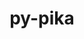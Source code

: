 ---
title: "py-pika"
layout: cache
categories: [package, develop]
meta: {"versions": ["0.13.0"], "compilers": ["gcc@=11.1.0", "gcc@=11.4.0", "gcc@=9.4.0", "oneapi@=2023.2.0", "oneapi@=2023.2.1"], "oss": ["ubuntu20.04"], "platforms": ["linux"], "targets": ["aarch64", "ppc64le", "x86_64", "x86_64_v3"], "stacks": ["e4s", "e4s-arm", "e4s-oneapi", "e4s-power", "root"], "num_specs": 16, "num_specs_by_stack": {"e4s-arm": 2, "root": 16, "e4s-power": 5, "e4s-oneapi": 4, "e4s": 5}}
spec_details: [{"hash": "gphnduag7yggmxyumahc26fg6safc7il", "compiler": "gcc@=11.4.0", "versions": ["0.13.0"], "os": "ubuntu20.04", "platform": "linux", "target": "aarch64", "variants": ["build_system=python_pip", "~gevent", "~tornado", "~twisted"], "stacks": ["e4s-arm", "root"], "size": "-", "tarball": "https://binaries.spack.io/develop/build_cache/linux-ubuntu20.04-aarch64/gcc-11.4.0/py-pika-0.13.0/linux-ubuntu20.04-aarch64-gcc-11.4.0-py-pika-0.13.0-gphnduag7yggmxyumahc26fg6safc7il.spack"}, {"hash": "y4aw3yocf2f2traqpzbq43xo5pfqxxls", "compiler": "gcc@=11.4.0", "versions": ["0.13.0"], "os": "ubuntu20.04", "platform": "linux", "target": "aarch64", "variants": ["build_system=python_pip", "~gevent", "~tornado", "~twisted"], "stacks": ["e4s-arm", "root"], "size": "-", "tarball": "https://binaries.spack.io/develop/build_cache/linux-ubuntu20.04-aarch64/gcc-11.4.0/py-pika-0.13.0/linux-ubuntu20.04-aarch64-gcc-11.4.0-py-pika-0.13.0-y4aw3yocf2f2traqpzbq43xo5pfqxxls.spack"}, {"hash": "zdoaz2ty4bj3y34udrqnuqxqgcmudpd2", "compiler": "gcc@=11.1.0", "versions": ["0.13.0"], "os": "ubuntu20.04", "platform": "linux", "target": "ppc64le", "variants": ["build_system=python_pip", "~gevent", "~tornado", "~twisted"], "stacks": ["e4s-power", "root"], "size": "-", "tarball": "https://binaries.spack.io/develop/build_cache/linux-ubuntu20.04-ppc64le/gcc-11.1.0/py-pika-0.13.0/linux-ubuntu20.04-ppc64le-gcc-11.1.0-py-pika-0.13.0-zdoaz2ty4bj3y34udrqnuqxqgcmudpd2.spack"}, {"hash": "mxeml2viobbhrytbgcvzfpml32oozc7j", "compiler": "gcc@=11.1.0", "versions": ["0.13.0"], "os": "ubuntu20.04", "platform": "linux", "target": "ppc64le", "variants": ["build_system=python_pip", "~gevent", "~tornado", "~twisted"], "stacks": ["e4s-power", "root"], "size": "-", "tarball": "https://binaries.spack.io/develop/build_cache/linux-ubuntu20.04-ppc64le/gcc-11.1.0/py-pika-0.13.0/linux-ubuntu20.04-ppc64le-gcc-11.1.0-py-pika-0.13.0-mxeml2viobbhrytbgcvzfpml32oozc7j.spack"}, {"hash": "63p45h47z5zhxstztlr5iihybquooato", "compiler": "gcc@=11.1.0", "versions": ["0.13.0"], "os": "ubuntu20.04", "platform": "linux", "target": "ppc64le", "variants": ["build_system=python_pip", "~gevent", "~tornado", "~twisted"], "stacks": ["e4s-power", "root"], "size": "-", "tarball": "https://binaries.spack.io/develop/build_cache/linux-ubuntu20.04-ppc64le/gcc-11.1.0/py-pika-0.13.0/linux-ubuntu20.04-ppc64le-gcc-11.1.0-py-pika-0.13.0-63p45h47z5zhxstztlr5iihybquooato.spack"}, {"hash": "7bjwhqycrmlrbmc4xlsuuet7t6jeetja", "compiler": "gcc@=11.1.0", "versions": ["0.13.0"], "os": "ubuntu20.04", "platform": "linux", "target": "ppc64le", "variants": ["build_system=python_pip", "~gevent", "~tornado", "~twisted"], "stacks": ["e4s-power", "root"], "size": "-", "tarball": "https://binaries.spack.io/develop/build_cache/linux-ubuntu20.04-ppc64le/gcc-11.1.0/py-pika-0.13.0/linux-ubuntu20.04-ppc64le-gcc-11.1.0-py-pika-0.13.0-7bjwhqycrmlrbmc4xlsuuet7t6jeetja.spack"}, {"hash": "26ccf4gpdytsiczulyo5kkjde46rsaoy", "compiler": "gcc@=9.4.0", "versions": ["0.13.0"], "os": "ubuntu20.04", "platform": "linux", "target": "ppc64le", "variants": ["build_system=python_pip", "~gevent", "~tornado", "~twisted"], "stacks": ["e4s-power", "root"], "size": "-", "tarball": "https://binaries.spack.io/develop/build_cache/linux-ubuntu20.04-ppc64le/gcc-9.4.0/py-pika-0.13.0/linux-ubuntu20.04-ppc64le-gcc-9.4.0-py-pika-0.13.0-26ccf4gpdytsiczulyo5kkjde46rsaoy.spack"}, {"hash": "hvx5d63xdgfj2pryypgpi3tbwlo62vkm", "compiler": "oneapi@=2023.2.0", "versions": ["0.13.0"], "os": "ubuntu20.04", "platform": "linux", "target": "x86_64", "variants": ["build_system=python_pip", "~gevent", "~tornado", "~twisted"], "stacks": ["e4s-oneapi", "root"], "size": "-", "tarball": "https://binaries.spack.io/develop/build_cache/linux-ubuntu20.04-x86_64/oneapi-2023.2.0/py-pika-0.13.0/linux-ubuntu20.04-x86_64-oneapi-2023.2.0-py-pika-0.13.0-hvx5d63xdgfj2pryypgpi3tbwlo62vkm.spack"}, {"hash": "jkzbebtl3ddjmrjqillkxwkqsz4gdre5", "compiler": "oneapi@=2023.2.0", "versions": ["0.13.0"], "os": "ubuntu20.04", "platform": "linux", "target": "x86_64", "variants": ["build_system=python_pip", "~gevent", "~tornado", "~twisted"], "stacks": ["e4s-oneapi", "root"], "size": "-", "tarball": "https://binaries.spack.io/develop/build_cache/linux-ubuntu20.04-x86_64/oneapi-2023.2.0/py-pika-0.13.0/linux-ubuntu20.04-x86_64-oneapi-2023.2.0-py-pika-0.13.0-jkzbebtl3ddjmrjqillkxwkqsz4gdre5.spack"}, {"hash": "tawbjqmnuxkhwxead2rvsw2rjctf6utw", "compiler": "oneapi@=2023.2.0", "versions": ["0.13.0"], "os": "ubuntu20.04", "platform": "linux", "target": "x86_64", "variants": ["build_system=python_pip", "~gevent", "~tornado", "~twisted"], "stacks": ["e4s-oneapi", "root"], "size": "-", "tarball": "https://binaries.spack.io/develop/build_cache/linux-ubuntu20.04-x86_64/oneapi-2023.2.0/py-pika-0.13.0/linux-ubuntu20.04-x86_64-oneapi-2023.2.0-py-pika-0.13.0-tawbjqmnuxkhwxead2rvsw2rjctf6utw.spack"}, {"hash": "62nkjyvbg2cq7fxvl2zhcdw5w3wehb5k", "compiler": "gcc@=11.1.0", "versions": ["0.13.0"], "os": "ubuntu20.04", "platform": "linux", "target": "x86_64_v3", "variants": ["build_system=python_pip", "~gevent", "~tornado", "~twisted"], "stacks": ["e4s", "root"], "size": "-", "tarball": "https://binaries.spack.io/develop/build_cache/linux-ubuntu20.04-x86_64_v3/gcc-11.1.0/py-pika-0.13.0/linux-ubuntu20.04-x86_64_v3-gcc-11.1.0-py-pika-0.13.0-62nkjyvbg2cq7fxvl2zhcdw5w3wehb5k.spack"}, {"hash": "nvayvz44edk5rixh7pbxqgju57poxxxx", "compiler": "gcc@=11.1.0", "versions": ["0.13.0"], "os": "ubuntu20.04", "platform": "linux", "target": "x86_64_v3", "variants": ["build_system=python_pip", "~gevent", "~tornado", "~twisted"], "stacks": ["e4s", "root"], "size": "-", "tarball": "https://binaries.spack.io/develop/build_cache/linux-ubuntu20.04-x86_64_v3/gcc-11.1.0/py-pika-0.13.0/linux-ubuntu20.04-x86_64_v3-gcc-11.1.0-py-pika-0.13.0-nvayvz44edk5rixh7pbxqgju57poxxxx.spack"}, {"hash": "cs22nlqgvfoa32eo763utq5r64i6hn62", "compiler": "gcc@=11.1.0", "versions": ["0.13.0"], "os": "ubuntu20.04", "platform": "linux", "target": "x86_64_v3", "variants": ["build_system=python_pip", "~gevent", "~tornado", "~twisted"], "stacks": ["e4s", "root"], "size": "-", "tarball": "https://binaries.spack.io/develop/build_cache/linux-ubuntu20.04-x86_64_v3/gcc-11.1.0/py-pika-0.13.0/linux-ubuntu20.04-x86_64_v3-gcc-11.1.0-py-pika-0.13.0-cs22nlqgvfoa32eo763utq5r64i6hn62.spack"}, {"hash": "ixs3flwl6onycdeyn7nyk5h7n57glum2", "compiler": "gcc@=11.1.0", "versions": ["0.13.0"], "os": "ubuntu20.04", "platform": "linux", "target": "x86_64_v3", "variants": ["build_system=python_pip", "~gevent", "~tornado", "~twisted"], "stacks": ["e4s", "root"], "size": "-", "tarball": "https://binaries.spack.io/develop/build_cache/linux-ubuntu20.04-x86_64_v3/gcc-11.1.0/py-pika-0.13.0/linux-ubuntu20.04-x86_64_v3-gcc-11.1.0-py-pika-0.13.0-ixs3flwl6onycdeyn7nyk5h7n57glum2.spack"}, {"hash": "mll65eqx2mem4u77xeqlqrlsues4dhsk", "compiler": "gcc@=11.4.0", "versions": ["0.13.0"], "os": "ubuntu20.04", "platform": "linux", "target": "x86_64_v3", "variants": ["build_system=python_pip", "~gevent", "~tornado", "~twisted"], "stacks": ["e4s", "root"], "size": "-", "tarball": "https://binaries.spack.io/develop/build_cache/linux-ubuntu20.04-x86_64_v3/gcc-11.4.0/py-pika-0.13.0/linux-ubuntu20.04-x86_64_v3-gcc-11.4.0-py-pika-0.13.0-mll65eqx2mem4u77xeqlqrlsues4dhsk.spack"}, {"hash": "bsqfvtrq3kxn64tgeg6vvrwa434qi2kf", "compiler": "oneapi@=2023.2.1", "versions": ["0.13.0"], "os": "ubuntu20.04", "platform": "linux", "target": "x86_64_v3", "variants": ["build_system=python_pip", "~gevent", "~tornado", "~twisted"], "stacks": ["e4s-oneapi", "root"], "size": "-", "tarball": "https://binaries.spack.io/develop/build_cache/linux-ubuntu20.04-x86_64_v3/oneapi-2023.2.1/py-pika-0.13.0/linux-ubuntu20.04-x86_64_v3-oneapi-2023.2.1-py-pika-0.13.0-bsqfvtrq3kxn64tgeg6vvrwa434qi2kf.spack"}]
---
